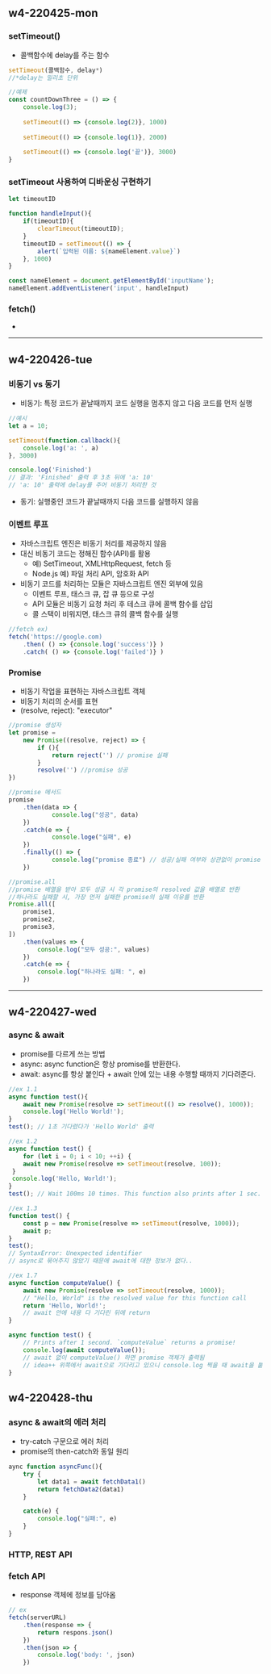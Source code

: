 ## w4-220425-mon

### setTimeout()
* 콜백함수에 delay를 주는 함수
```js
setTimeout(콜백함수, delay*)
//*delay는 밀리초 단위

//예제
const countDownThree = () => {
    console.log(3);
    
    setTimeout(() => {console.log(2)}, 1000)
    
    setTimeout(() => {console.log(1)}, 2000)
    
    setTimeout(() => {console.log('끝')}, 3000)
}
```

### setTimeout 사용하여 디바운싱 구현하기
```js
let timeoutID

function handleInput(){
    if(timeoutID){
        clearTimeout(timeoutID);    
    }
    timeoutID = setTimeout(() => {
        alert(`입력된 이름: ${nameElement.value}`)
    }, 1000)
}

const nameElement = document.getElementById('inputName');
nameElement.addEventListener('input', handleInput)
```

### fetch()
* 


*****

## w4-220426-tue

### 비동기 vs 동기
* 비동기: 특정 코드가 끝날때까지 코드 실행을 멈추지 않고 다음 코드를 먼저 실행
```js
//예시
let a = 10;

setTimeout(function.callback(){
    console.log('a: ', a)
}, 3000)

console.log('Finished')
// 결과: 'Finished' 출력 후 3초 뒤에 'a: 10'
// 'a: 10' 출력에 delay를 주어 비동기 처리한 것
```
* 동기: 실행중인 코드가 끝날때까지 다음 코드를 실행하지 않음

### 이벤트 루프
* 자바스크립트 엔진은 비동기 처리를 제공하지 않음
* 대신 비동기 코드는 정해진 함수(API)를 활용
    * 예) SetTimeout, XMLHttpRequest, fetch 등
    * Node.js 예) 파일 처리 API, 암호화 API
* 비동기 코드를 처리하는 모듈은 자바스크립트 엔진 외부에 있음
    * 이벤트 루프, 태스크 큐, 잡 큐 등으로 구성
    * API 모듈은 비동기 요청 처리 후 테스크 큐에 콜백 함수를 삽입
    * 콜 스택이 비워지면, 태스크 큐의 콜백 함수를 실행
```js
//fetch ex)
fetch('https://google.com)
    .then( () => {console.log('success')} )
    .catch( () => {console.log('failed')} )
```

### Promise
* 비동기 작업을 표현하는 자바스크립트 객체
* 비동기 처리의 순서를 표현
* (resolve, reject): "executor"
```js
//promise 생성자
let promise = 
    new Promise((resolve, reject) => {
        if (){
            return reject('') // promise 실패
        }
        resolve('') //promise 성공
})

//promise 메서드
promise
    .then(data => {
            console.log("성공", data)
    })
    .catch(e => {
            console.loge("실패", e)
    })
    .finally(() => {
            console.log("promise 종료") // 성공/실패 여부와 상관없이 promise 종료
    })

//promise.all
//promise 배열을 받아 모두 성공 시 각 promise의 resolved 값을 배열로 반환
//하나라도 실패할 시, 가장 먼저 실패한 promise의 실패 이유를 반환
Promise.all([
    promise1,
    promise2,
    promise3,
])
    .then(values => {
        console.log("모두 성공:", values)
    })
    .catch(e => {
        console.log("하나라도 실패: ", e)
    })
```

*****

## w4-220427-wed

### async & await
* promise를 다르게 쓰는 방법
* async: async function은 항상 promise를 반환한다.
* await: async를 항상 붙인다 + await 안에 있는 내용 수행할 때까지 기다려준다.

```js
//ex 1.1
async function test(){
    await new Promise(resolve => setTimeout(() => resolve(), 1000));
    console.log('Hello World!');
}
test(); // 1초 기다렸다가 'Hello World' 출력

//ex 1.2
async function test() {
    for (let i = 0; i < 10; ++i) {
    await new Promise(resolve => setTimeout(resolve, 100));
 }
 console.log('Hello, World!');
}
test(); // Wait 100ms 10 times. This function also prints after 1 sec.

//ex 1.3
function test() {
    const p = new Promise(resolve => setTimeout(resolve, 1000));
    await p;
}
test(); 
// SyntaxError: Unexpected identifier
// async로 묶어주지 않았기 때문에 await에 대한 정보가 없다..

//ex 1.7
async function computeValue() {
    await new Promise(resolve => setTimeout(resolve, 1000));
    // "Hello, World" is the resolved value for this function call
    return 'Hello, World!';
    // await 안에 내용 다 기다린 뒤에 return
}

async function test() {
    // Prints after 1 second. `computeValue` returns a promise!
    console.log(await computeValue());
    // await 없이 computeValue() 하면 promise 객체가 출력됨
    // idea++ 위쪽에서 await으로 기다리고 있으니 console.log 찍을 때 await을 붙여서 async function이 끝날 때까지 같이 기다리게 하는 건가요...?
}
```

## w4-220428-thu

### async & await의 에러 처리
* try-catch 구문으로 에러 처리
* promise의 then-catch와 동일 원리
```js
aync function asyncFunc(){
    try {
        let data1 = await fetchData1()
        return fetchData2(data1)
    }

    catch(e) {
        console.log("실패:", e)
    }
}
```

### HTTP, REST API

### fetch API
* response 객체에 정보를 담아옴
```js
// ex
fetch(serverURL)
    .then(response => {
        return respons.json() 
    })
    .then(json => {
        console.log('body: ', json)
    })
```